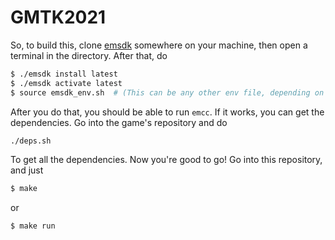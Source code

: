 # GMTK2021

So, to build this, clone [emsdk](https://github.com/emscripten-core/emsdk) somewhere on your machine, then open a terminal in the directory. After that, do

```bash
$ ./emsdk install latest
$ ./emsdk activate latest
$ source emsdk_env.sh  # (This can be any other env file, depending on the shell)
```

After you do that, you should be able to run `emcc`. If it works, you can get the dependencies. Go into the game's repository and do

```bash
./deps.sh
```

To get all the dependencies. Now you're good to go! Go into this repository, and just

```bash
$ make
```

or 

```bash
$ make run
```

